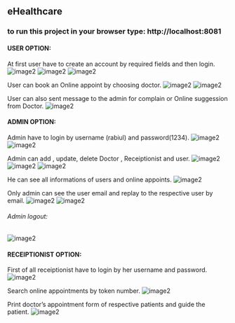 ## eHealthcare
### to run this project in your browser type:  http://localhost:8081

#### USER OPTION:

   At first user have to create an account by required fields and then login.
![image2](https://github.com/Rabiul-idb/eHealthcare/blob/master/Project%20img/registrationForm.PNG?raw=true)
![image2](https://github.com/Rabiul-idb/eHealthcare/blob/master/Project%20img/userLogin.PNG?raw=true)
![image2](https://github.com/Rabiul-idb/eHealthcare/blob/master/Project%20img/homepage.PNG?raw=true)

User can book an Online appoint by choosing doctor.
![image2](https://github.com/Rabiul-idb/eHealthcare/blob/master/Project%20img/User%20Option.PNG?raw=true)
![image2](https://github.com/Rabiul-idb/eHealthcare/blob/master/Project%20img/onlineAppointform.PNG?raw=true)

User can also sent message to the admin for complain or Online suggession from Doctor.
![image2](https://github.com/Rabiul-idb/eHealthcare/blob/master/Project%20img/userMessag.PNG?raw=true)

#### ADMIN OPTION: 

Admin have to login by username (rabiul) and password(1234).
![image2](https://github.com/Rabiul-idb/eHealthcare/blob/master/Project%20img/login%20form.PNG?raw=true)
![image2](https://github.com/Rabiul-idb/eHealthcare/blob/master/Project%20img/adminPage.PNG?raw=true)

Admin can add , update, delete Doctor , Receiptionist and user.
![image2](https://github.com/Rabiul-idb/eHealthcare/blob/master/Project%20img/doctorReg.PNG?raw=true)
![image2](https://github.com/Rabiul-idb/eHealthcare/blob/master/Project%20img/doctorDetails.PNG?raw=true)
![image2](https://github.com/Rabiul-idb/eHealthcare/blob/master/Project%20img/updateDoctor.PNG?raw=true)

He can see all informations of users and online appoints.
![image2](https://github.com/Rabiul-idb/eHealthcare/blob/master/Project%20img/onlineAppointdetails.PNG?raw=true)

Only admin can see the user email and replay to the respective user by email.
![image2](https://github.com/Rabiul-idb/eHealthcare/blob/master/Project%20img/userMsglist.PNG?raw=true)
![image2](https://github.com/Rabiul-idb/eHealthcare/blob/master/Project%20img/replayAnstoUser.PNG?raw=true)

###### Admin logout:

![image2](https://github.com/Rabiul-idb/eHealthcare/blob/master/Project%20img/adminLogout.PNG?raw=true)

#### RECEIPTIONIST OPTION:

First of all receiptionist have to login by her username and password.
![image2](https://github.com/Rabiul-idb/eHealthcare/blob/master/Project%20img/login%20form.PNG?raw=true)

Search online appointments by token number.
![image2](https://github.com/Rabiul-idb/eHealthcare/blob/master/Project%20img/onlineAppointdetails.PNG?raw=true)

Print doctor’s appointment form of respective patients and guide the patient.
![image2](https://github.com/Rabiul-idb/eHealthcare/blob/master/Project%20img/DoctorAppoitForm.PNG?raw=true)
